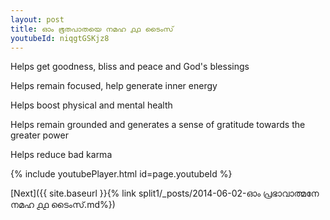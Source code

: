 ```yaml
---
layout: post
title: ഓം ഭൂതപാതയെ നമഹ ൧൧ ടൈംസ്
youtubeId: niqgtGSKjz8
---
```

 
 
Helps get goodness, bliss and peace and God's blessings
 
Helps remain focused, help generate inner energy 
 
Helps boost physical and mental health 
 
Helps remain grounded and generates a sense of gratitude towards the greater power 
 
Helps reduce bad karma
 
 
 
 


{% include youtubePlayer.html id=page.youtubeId %}
 
[Next]({{ site.baseurl }}{% link  split1/_posts/2014-06-02-ഓം പ്രഭാവാത്മനേ നമഹ ൧൧ ടൈംസ്.md%})
 
